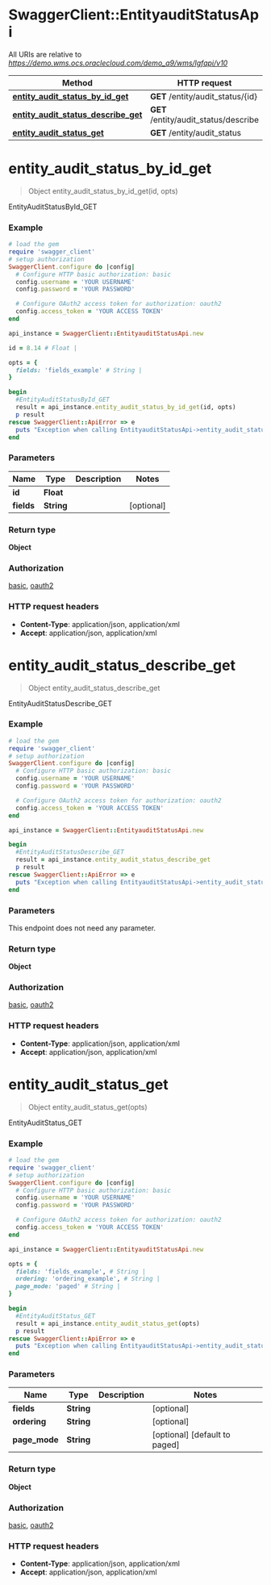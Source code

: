 # SwaggerClient::EntityauditStatusApi

All URIs are relative to *https://demo.wms.ocs.oraclecloud.com/demo_a9/wms/lgfapi/v10*

Method | HTTP request | Description
------------- | ------------- | -------------
[**entity_audit_status_by_id_get**](EntityauditStatusApi.md#entity_audit_status_by_id_get) | **GET** /entity/audit_status/{id} | EntityAuditStatusById_GET
[**entity_audit_status_describe_get**](EntityauditStatusApi.md#entity_audit_status_describe_get) | **GET** /entity/audit_status/describe | EntityAuditStatusDescribe_GET
[**entity_audit_status_get**](EntityauditStatusApi.md#entity_audit_status_get) | **GET** /entity/audit_status | EntityAuditStatus_GET


# **entity_audit_status_by_id_get**
> Object entity_audit_status_by_id_get(id, opts)

EntityAuditStatusById_GET



### Example
```ruby
# load the gem
require 'swagger_client'
# setup authorization
SwaggerClient.configure do |config|
  # Configure HTTP basic authorization: basic
  config.username = 'YOUR USERNAME'
  config.password = 'YOUR PASSWORD'

  # Configure OAuth2 access token for authorization: oauth2
  config.access_token = 'YOUR ACCESS TOKEN'
end

api_instance = SwaggerClient::EntityauditStatusApi.new

id = 8.14 # Float | 

opts = { 
  fields: 'fields_example' # String | 
}

begin
  #EntityAuditStatusById_GET
  result = api_instance.entity_audit_status_by_id_get(id, opts)
  p result
rescue SwaggerClient::ApiError => e
  puts "Exception when calling EntityauditStatusApi->entity_audit_status_by_id_get: #{e}"
end
```

### Parameters

Name | Type | Description  | Notes
------------- | ------------- | ------------- | -------------
 **id** | **Float**|  | 
 **fields** | **String**|  | [optional] 

### Return type

**Object**

### Authorization

[basic](../README.md#basic), [oauth2](../README.md#oauth2)

### HTTP request headers

 - **Content-Type**: application/json, application/xml
 - **Accept**: application/json, application/xml



# **entity_audit_status_describe_get**
> Object entity_audit_status_describe_get

EntityAuditStatusDescribe_GET



### Example
```ruby
# load the gem
require 'swagger_client'
# setup authorization
SwaggerClient.configure do |config|
  # Configure HTTP basic authorization: basic
  config.username = 'YOUR USERNAME'
  config.password = 'YOUR PASSWORD'

  # Configure OAuth2 access token for authorization: oauth2
  config.access_token = 'YOUR ACCESS TOKEN'
end

api_instance = SwaggerClient::EntityauditStatusApi.new

begin
  #EntityAuditStatusDescribe_GET
  result = api_instance.entity_audit_status_describe_get
  p result
rescue SwaggerClient::ApiError => e
  puts "Exception when calling EntityauditStatusApi->entity_audit_status_describe_get: #{e}"
end
```

### Parameters
This endpoint does not need any parameter.

### Return type

**Object**

### Authorization

[basic](../README.md#basic), [oauth2](../README.md#oauth2)

### HTTP request headers

 - **Content-Type**: application/json, application/xml
 - **Accept**: application/json, application/xml



# **entity_audit_status_get**
> Object entity_audit_status_get(opts)

EntityAuditStatus_GET



### Example
```ruby
# load the gem
require 'swagger_client'
# setup authorization
SwaggerClient.configure do |config|
  # Configure HTTP basic authorization: basic
  config.username = 'YOUR USERNAME'
  config.password = 'YOUR PASSWORD'

  # Configure OAuth2 access token for authorization: oauth2
  config.access_token = 'YOUR ACCESS TOKEN'
end

api_instance = SwaggerClient::EntityauditStatusApi.new

opts = { 
  fields: 'fields_example', # String | 
  ordering: 'ordering_example', # String | 
  page_mode: 'paged' # String | 
}

begin
  #EntityAuditStatus_GET
  result = api_instance.entity_audit_status_get(opts)
  p result
rescue SwaggerClient::ApiError => e
  puts "Exception when calling EntityauditStatusApi->entity_audit_status_get: #{e}"
end
```

### Parameters

Name | Type | Description  | Notes
------------- | ------------- | ------------- | -------------
 **fields** | **String**|  | [optional] 
 **ordering** | **String**|  | [optional] 
 **page_mode** | **String**|  | [optional] [default to paged]

### Return type

**Object**

### Authorization

[basic](../README.md#basic), [oauth2](../README.md#oauth2)

### HTTP request headers

 - **Content-Type**: application/json, application/xml
 - **Accept**: application/json, application/xml



